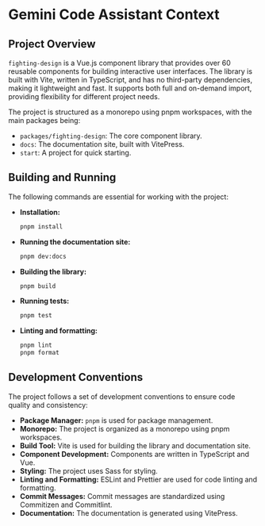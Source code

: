 # Gemini Code Assistant Context

## Project Overview

`fighting-design` is a Vue.js component library that provides over 60 reusable components for building interactive user interfaces. The library is built with Vite, written in TypeScript, and has no third-party dependencies, making it lightweight and fast. It supports both full and on-demand import, providing flexibility for different project needs.

The project is structured as a monorepo using pnpm workspaces, with the main packages being:

-   `packages/fighting-design`: The core component library.
-   `docs`: The documentation site, built with VitePress.
-   `start`: A project for quick starting.

## Building and Running

The following commands are essential for working with the project:

-   **Installation:**
    ```bash
    pnpm install
    ```
-   **Running the documentation site:**
    ```bash
    pnpm dev:docs
    ```
-   **Building the library:**
    ```bash
    pnpm build
    ```
-   **Running tests:**
    ```bash
    pnpm test
    ```
-   **Linting and formatting:**
    ```bash
    pnpm lint
    pnpm format
    ```

## Development Conventions

The project follows a set of development conventions to ensure code quality and consistency:

-   **Package Manager:** `pnpm` is used for package management.
-   **Monorepo:** The project is organized as a monorepo using pnpm workspaces.
-   **Build Tool:** Vite is used for building the library and documentation site.
-   **Component Development:** Components are written in TypeScript and Vue.
-   **Styling:** The project uses Sass for styling.
-   **Linting and Formatting:** ESLint and Prettier are used for code linting and formatting.
-   **Commit Messages:** Commit messages are standardized using Commitizen and Commitlint.
-   **Documentation:** The documentation is generated using VitePress.
